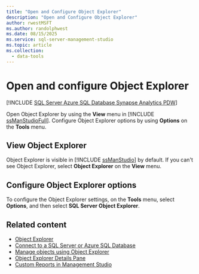 ```yaml
---
title: "Open and Configure Object Explorer"
description: "Open and Configure Object Explorer"
author: rwestMSFT
ms.author: randolphwest
ms.date: 08/15/2025
ms.service: sql-server-management-studio
ms.topic: article
ms.collection:
  - data-tools
---
```

# Open and configure Object Explorer

[!INCLUDE [SQL Server Azure SQL Database Synapse Analytics PDW](../includes/applies-to-version/sql-asdb-asdbmi-asa-pdw.md)]

Open Object Explorer by using the **View** menu in [!INCLUDE [ssManStudioFull](../includes/ssmanstudiofull-md.md)]. Configure Object Explorer options by using **Options** on the **Tools** menu.

## View Object Explorer

Object Explorer is visible in [!INCLUDE [ssManStudio](../includes/ssmanstudio-md.md)] by default. If you can't see Object Explorer, select **Object Explorer** on the **View** menu.

## Configure Object Explorer options

To configure the Object Explorer settings, on the **Tools** menu, select **Options**, and then select **SQL Server Object Explorer**.

## Related content

- [Object Explorer](object-explorer.md)
- [Connect to a SQL Server or Azure SQL Database](connect-to-an-instance-from-object-explorer.md)
- [Manage objects using Object Explorer](manage-objects-by-using-object-explorer.md)
- [Object Explorer Details Pane](object-explorer-details-pane.md)
- [Custom Reports in Management Studio](custom-reports-in-management-studio.md)
